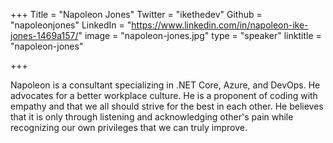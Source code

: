 +++
Title = "Napoleon Jones"
Twitter = "ikethedev"
Github = "napoleonjones"
LinkedIn = "https://www.linkedin.com/in/napoleon-ike-jones-1469a157/"
image = "napoleon-jones.jpg"
type = "speaker"
linktitle = "napoleon-jones"

+++

Napoleon is a consultant specializing in .NET Core, Azure, and DevOps.  He advocates for a better workplace culture.  He is a proponent of coding with empathy and that we all should strive for the best in each other.  He believes that it is only through listening and acknowledging other's pain while recognizing our own privileges that we can truly improve.
